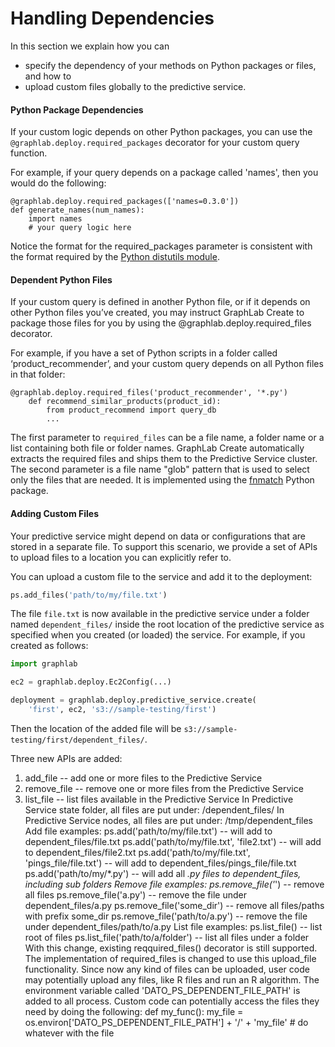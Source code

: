 # Handling Dependencies

In this section we explain how you can
* specify the dependency of your methods on Python packages or files, and how to
* upload custom files globally to the predictive service.

#### Python Package Dependencies

If your custom logic depends on other Python packages, you can use the `@graphlab.deploy.required_packages` decorator for your custom query function.

For example, if your query depends on a package called 'names', then you would do the following:

```no-highlight
@graphlab.deploy.required_packages(['names=0.3.0'])
def generate_names(num_names):
    import names
    # your query logic here
```

Notice the format for the required_packages parameter is consistent with the format required by the [Python distutils module](https://docs.python.org/2.7/library/distutils.html).


#### Dependent Python Files

If your custom query is defined in another Python file, or if it depends on other Python files you’ve created, you may instruct GraphLab Create to package those files for you by using the @graphlab.deploy.required_files decorator.

For example, if you have a set of Python scripts in a folder called ‘product_recommender’, and your custom query depends on all Python files in that folder:

```no-highlight
@graphlab.deploy.required_files('product_recommender', '*.py')
    def recommend_similar_products(product_id):
        from product_recommend import query_db
        ...
```

The first parameter to `required_files` can be a file name, a folder name or a list containing both file or folder names. GraphLab Create automatically extracts the required files and ships them to the Predictive Service cluster. The second parameter is a file name "glob" pattern that is used to select only the files that are needed. It is implemented using the [fnmatch](https://docs.python.org/2/library/fnmatch.html) Python package.


#### Adding Custom Files

Your predictive service might depend on data or configurations that are stored in a separate file. To support this scenario, we provide a set of APIs to upload files to a location you can explicitly refer to.

You can upload a custom file to the service and add it to the deployment:

```python
ps.add_files('path/to/my/file.txt')
```

The file `file.txt` is now available in the predictive service under a folder named `dependent_files/` inside the root location of the predictive service as specified when you created (or loaded) the service. For example, if you created as follows:

```python
import graphlab

ec2 = graphlab.deploy.Ec2Config(...)

deployment = graphlab.deploy.predictive_service.create(
    'first', ec2, 's3://sample-testing/first')
```

Then the location of the added file will be `s3://sample-testing/first/dependent_files/`.

Three new APIs are added:
  1. add_file -- add one or more files to the Predictive Service
  2. remove_file -- remove one or more files from the Predictive Service
  3. list_file -- list files available in the Predictive Service
In Predictive Service state folder, all files are put under:
   <ps-root>/dependent_files/
In Predictive Service nodes, all files are put under:
   /tmp/dependent_files
Add file examples:
  ps.add('path/to/my/file.txt') -- will add to dependent_files/file.txt
  ps.add('path/to/my/file.txt', 'file2.txt') -- will add to dependent_files/file2.txt
  ps.add('path/to/my/file.txt', 'pings_file/file.txt') -- will add to dependent_files/pings_file/file.txt
  ps.add('path/to/my/*.py') -- will add all *.py files to dependent_files, including sub folders
Remove file examples:
  ps.remove_file('*') -- remove all files
  ps.remove_file('a.py') -- remove the file under dependent_files/a.py
  ps.remove_file('some_dir') -- remove all files/paths with prefix some_dir
  ps.remove_file('path/to/a.py') -- remove the file under dependent_files/path/to/a.py
List file examples:
  ps.list_file() -- list root of files
  ps.list_file('path/to/a/folder') -- list all files under a folder
With this change, existing reqquired_files() decorator is still supported. The
implementation of required_files is changed to use this upload_file functionality.
Since now any kind of files can be uploaded, user code may potentially upload
any files, like R files and run an R algorithm. The environment variable called
'DATO_PS_DEPENDENT_FILE_PATH' is added to all process. Custom code can potentially
access the files they need by doing the following:
  def my_func():
    my_file = os.environ['DATO_PS_DEPENDENT_FILE_PATH'] + '/' + 'my_file'
    # do whatever with the file
